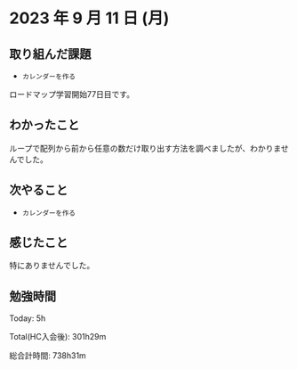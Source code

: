 # 2023 年 9 月 11 日 (月)

## 取り組んだ課題

- `カレンダーを作る`

ロードマップ学習開始77日目です。

## わかったこと

ループで配列から前から任意の数だけ取り出す方法を調べましたが、わかりませんでした。

## 次やること

- `カレンダーを作る`

## 感じたこと

特にありませんでした。

## 勉強時間

Today: 5h

Total(HC入会後): 301h29m

総合計時間: 738h31m
